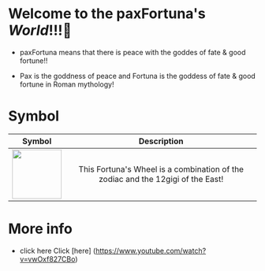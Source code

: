 # Welcome to the **paxFortuna**'s *World*!!!👋
* paxFortuna means that there is peace with the goddes of fate & good fortune!!
- Pax is the goddness of peace and Fortuna is the goddess of fate & good fortune in Roman mythology!
 
# Symbol
|Symbol|Description|
|:--:|:--:|
|<img src="https://avatars.githubusercontent.com/u/106506835?v=4" width="100">|This Fortuna's Wheel is a combination of the zodiac and the 12gigi of the East!|

# More info
* click here
Click [here] (https://www.youtube.com/watch?v=vwOxf827CBo)

<!--
**paxFortuna/paxFortuna** is a ✨ _special_ ✨ repository because its `README.md` (this file) appears on your GitHub profile.

Here are some ideas to get you started:

- 🔭 I’m currently working on ...
- 🌱 I’m currently learning ...
- 👯 I’m looking to collaborate on ...
- 🤔 I’m looking for help with ...
- 💬 Ask me about ...
- 📫 How to reach me: ...
- 😄 Pronouns: ...
- ⚡ Fun fact: ...
-->
